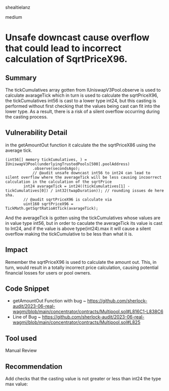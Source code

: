 shealtielanz

medium

# Unsafe downcast cause overflow that could lead to incorrect calculation of SqrtPriceX96.

## Summary
The tickCumulatives array gotten from IUniswapV3Pool.observe is used to calculate avarageTick which in turn is used to calculate the sqrtPriceX96, the tickCumulatives int56 is cast to a lower type int24, but this casting is performed without first checking that the values being cast can fit into the lower type. As a result, there is a risk of a silent overflow occurring during the casting process.
## Vulnerability Detail
in the getAmountOut function it calculate the the sqrtPriceX86 using the average tick.
```solidity 
(int56[] memory tickCumulatives, ) = IUniswapV3Pool(underlyingTrustedPools[500].poolAddress)
            .observe(secondsAgo);
            // @audit unsafe downcast int56 to int24 can lead to silent overflow where the averageTick will be less causing incoorrect calculation in the calculation of the sqrtPrice 
        int24 avarageTick = int24((tickCumulatives[1] - tickCumulatives[0]) / int32(twapDuration)); // rounding issues de here sha.
        // @audit sqrtPriceX96 is calculate via 
        uint160 sqrtPriceX96 = TickMath.getSqrtRatioAtTick(avarageTick);
```
And the averageTick is gotten using the tickCumulatives whose values are in value type int56, but in order to caculate the averageTick its value is cast to Int24, and if the value is above type(int24).max it will cause a silent overflow making the tickCumulative to be less than what it is.
## Impact
Remember the sqrtPriceX96 is used to calculate the amount out. This, in turn, would result in a totally incorrect price calculation, causing potential financial losses for users or pool owners.
## Code Snippet
- getAmountOut Function with bug ~ https://github.com/sherlock-audit/2023-06-real-wagmi/blob/main/concentrator/contracts/Multipool.sol#L816C1-L838C6
- Line of Bug ~ https://github.com/sherlock-audit/2023-06-real-wagmi/blob/main/concentrator/contracts/Multipool.sol#L825
## Tool used

Manual Review

## Recommendation
Add checks that the casting value is not greater or less than int24 the  type max value: